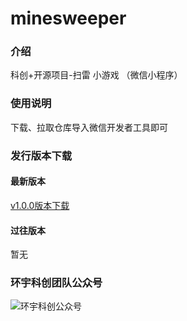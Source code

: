 # minesweeper

### 介绍
科创+开源项目-扫雷 小游戏
（微信小程序）

### 使用说明
下载、拉取仓库导入微信开发者工具即可

### 发行版本下载
#### 最新版本
[v1.0.0版本下载](https://gitee.com/hykc-information/minesweeper/releases/download/v1.0.0/minesweeper-v1.0.0.apk)
#### 过往版本
暂无

### 环宇科创团队公众号
![环宇科创公众号](https://foruda.gitee.com/images/1697297888025013597/e7a35b0d_11404214.png "下载 (2).png")
